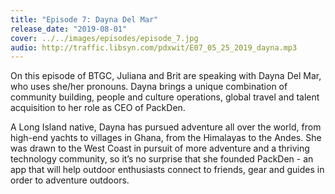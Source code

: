 ```yaml
---
title: "Episode 7: Dayna Del Mar"
release_date: "2019-08-01"
cover: ../../images/episodes/episode_7.jpg
audio: http://traffic.libsyn.com/pdxwit/E07_05_25_2019_dayna.mp3
---
```

On this episode of BTGC, Juliana and Brit are speaking with Dayna Del Mar, who uses she/her pronouns. Dayna brings a unique combination of community building, people and culture operations, global travel and talent acquisition to her role as CEO of PackDen. 

A Long Island native, Dayna has pursued adventure all over the world, from high-end yachts to villages in Ghana, from the Himalayas to the Andes. She was drawn to the West Coast in pursuit of more adventure and a thriving technology community, so it’s no surprise that she founded PackDen - an app that will help outdoor enthusiasts connect to friends, gear and guides in order to adventure outdoors.
